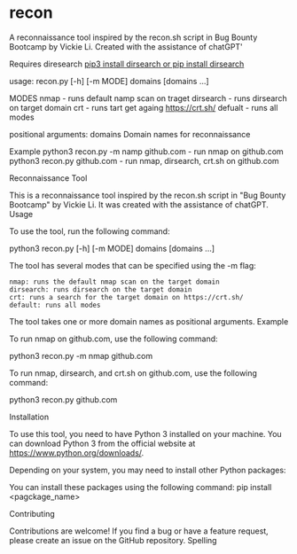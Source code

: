 # recon
A reconnaissance tool inspired by the recon.sh script in Bug Bounty Bootcamp by Vickie Li. Created with the assistance of chatGPT'

Requires diresearch
[pip3 install dirsearch or pip install dirsearch](https://github.com/maurosoria/dirsearch)


usage: recon.py [-h] [-m MODE] domains [domains ...]

MODES 
    nmap - runs default namp scan on traget
    dirsearch - runs dirsearch on target domain 
    crt - runs tart get againg https://crt.sh/
    defualt - runs all modes 
    

positional arguments:
  domains     Domain names for reconnaissance
  
Example 
python3 recon.py -m namp github.com - run nmap on github.com
python3 recon.py github.com - run nmap, dirsearch, crt.sh on github.com


Reconnaissance Tool

This is a reconnaissance tool inspired by the recon.sh script in "Bug Bounty Bootcamp" by Vickie Li. It was created with the assistance of chatGPT.
Usage

To use the tool, run the following command:


python3 recon.py [-h] [-m MODE] domains [domains ...]

The tool has several modes that can be specified using the -m flag:

    nmap: runs the default nmap scan on the target domain
    dirsearch: runs dirsearch on the target domain
    crt: runs a search for the target domain on https://crt.sh/
    default: runs all modes

The tool takes one or more domain names as positional arguments.
Example

To run nmap on github.com, use the following command:

python3 recon.py -m nmap github.com

To run nmap, dirsearch, and crt.sh on github.com, use the following command:

python3 recon.py github.com

Installation

To use this tool, you need to have Python 3 installed on your machine. You can download Python 3 from the official website at https://www.python.org/downloads/.

Depending on your system, you may need to install other Python packages:

You can install these packages using the following command:
pip install <pagckage_name>

Contributing

Contributions are welcome! If you find a bug or have a feature request, please create an issue on the GitHub repository.
Spelling


